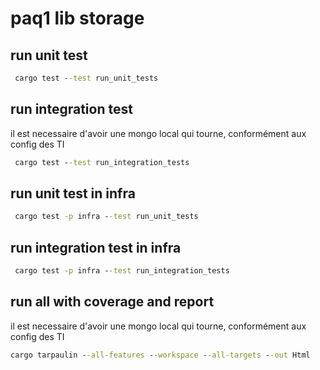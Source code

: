 # paq1 lib storage


## run unit test
```cmd
 cargo test --test run_unit_tests
```
## run integration test
il est necessaire d'avoir une mongo local qui tourne, conformément aux config des TI
```cmd
 cargo test --test run_integration_tests
```


## run unit test in infra
```cmd
 cargo test -p infra --test run_unit_tests
```

## run integration test in infra
```cmd
 cargo test -p infra --test run_integration_tests
```

## run all with coverage and report

il est necessaire d'avoir une mongo local qui tourne, conformément aux config des TI

```cmd
cargo tarpaulin --all-features --workspace --all-targets --out Html
```